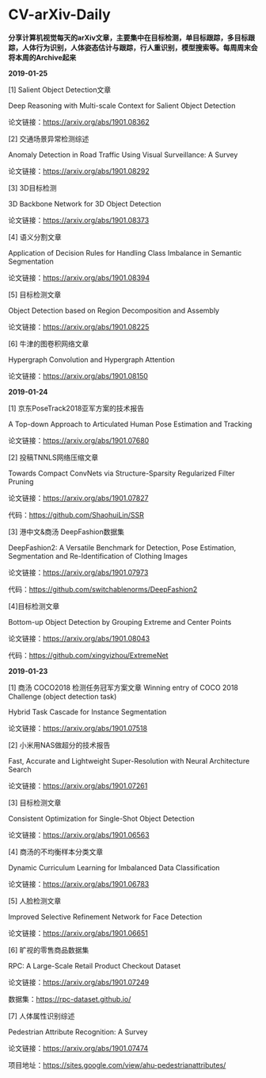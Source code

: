 # CV-arXiv-Daily

**分享计算机视觉每天的arXiv文章，主要集中在目标检测，单目标跟踪，多目标跟踪，人体行为识别，人体姿态估计与跟踪，行人重识别，模型搜索等。每周周末会将本周的Archive起来**

**2019-01-25**

[1] Salient Object Detection文章

Deep Reasoning with Multi-scale Context for Salient Object Detection

论文链接：https://arxiv.org/abs/1901.08362

[2] 交通场景异常检测综述

Anomaly Detection in Road Traffic Using Visual Surveillance: A Survey

论文链接：https://arxiv.org/abs/1901.08292

[3] 3D目标检测

3D Backbone Network for 3D Object Detection

论文链接：https://arxiv.org/abs/1901.08373

[4] 语义分割文章

Application of Decision Rules for Handling Class Imbalance in Semantic Segmentation

论文链接：https://arxiv.org/abs/1901.08394

[5] 目标检测文章

Object Detection based on Region Decomposition and Assembly

论文链接：https://arxiv.org/abs/1901.08225

[6] 牛津的图卷积网络文章

Hypergraph Convolution and Hypergraph Attention

论文链接：https://arxiv.org/abs/1901.08150





**2019-01-24**

[1] 京东PoseTrack2018亚军方案的技术报告

A Top-down Approach to Articulated Human Pose Estimation and Tracking

论文链接：https://arxiv.org/abs/1901.07680

[2] 投稿TNNLS网络压缩文章

Towards Compact ConvNets via Structure-Sparsity Regularized Filter Pruning

论文链接：https://arxiv.org/abs/1901.07827

代码：https://github.com/ShaohuiLin/SSR

[3] 港中文&商汤 DeepFashion数据集

DeepFashion2: A Versatile Benchmark for Detection, Pose Estimation, Segmentation and Re-Identification of Clothing Images

论文链接：https://arxiv.org/abs/1901.07973

代码：https://github.com/switchablenorms/DeepFashion2

[4]目标检测文章

Bottom-up Object Detection by Grouping Extreme and Center Points

论文链接：https://arxiv.org/abs/1901.08043

代码：https://github.com/xingyizhou/ExtremeNet

**2019-01-23**

[1] 商汤 COCO2018 检测任务冠军方案文章 Winning entry of COCO 2018 Challenge (object detection task)

Hybrid Task Cascade for Instance Segmentation

论文链接：https://arxiv.org/abs/1901.07518

[2] 小米用NAS做超分的技术报告

Fast, Accurate and Lightweight Super-Resolution with Neural Architecture Search

论文链接：https://arxiv.org/abs/1901.07261

[3] 目标检测文章

Consistent Optimization for Single-Shot Object Detection

论文链接：https://arxiv.org/abs/1901.06563

[4] 商汤的不均衡样本分类文章

Dynamic Curriculum Learning for Imbalanced Data Classification

论文链接：https://arxiv.org/abs/1901.06783

[5] 人脸检测文章

Improved Selective Refinement Network for Face Detection

论文链接：https://arxiv.org/abs/1901.06651

[6] 旷视的零售商品数据集

RPC: A Large-Scale Retail Product Checkout Dataset

论文链接：https://arxiv.org/abs/1901.07249

数据集：https://rpc-dataset.github.io/

[7] 人体属性识别综述

Pedestrian Attribute Recognition: A Survey

论文链接：https://arxiv.org/abs/1901.07474

项目地址：https://sites.google.com/view/ahu-pedestrianattributes/
